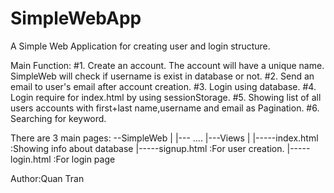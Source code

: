 # SimpleWebApp
A Simple Web Application for creating user and login structure.

Main Function:
#1. Create an account. The account will have a unique name. SimpleWeb will check if username is exist in database or not.
#2. Send an email to user's email after account creation.
#3. Login using database.
#4. Login require for index.html by using sessionStorage.
#5. Showing list of all users accounts with first+last name,username and email as Pagination.
#6. Searching for keyword.

There are 3 main pages:
--SimpleWeb
      |
      |--- ....
      |---Views
            |
            |-----index.html   :Showing info about database
            |-----signup.html  :For user creation.
            |-----login.html   :For login page
  
  Author:Quan Tran

